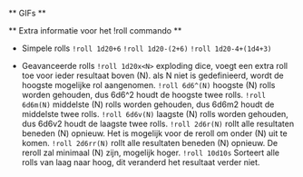 
** GIFs **

** Extra informatie voor het !roll commando **

- Simpele rolls
`!roll 1d20+6`
`!roll 1d20-(2+6)`
`!roll 1d20-4+(1d4+3)`

- Geavanceerde rolls
`!roll 1d20x<N>`
    exploding dice, voegt een extra roll toe voor ieder resultaat boven (N). als N niet is gedefinieerd, wordt de hoogste mogelijke rol aangenomen.
`!roll 6d6^(N)`
    hoogste (N) rolls worden gehouden, dus 6d6^2 houdt de hoogste twee rolls.
`!roll 6d6m(N)`
    middelste (N) rolls worden gehouden, dus 6d6m2 houdt de middelste twee rolls.
`!roll 6d6v(N)`
    laagste (N) rolls worden gehouden, dus 6d6v2 houdt de laagste twee rolls.
`!roll 2d6r(N)`
    rollt alle resultaten beneden (N) opnieuw. Het is mogelijk voor de reroll om onder (N) uit te komen.
`!roll 2d6rr(N)`
    rollt alle resultaten beneden (N) opnieuw. De reroll zal minimaal (N) zijn, mogelijk hoger.
`!roll 10d10s`
    Sorteert alle rolls van laag naar hoog, dit veranderd het resultaat verder niet.